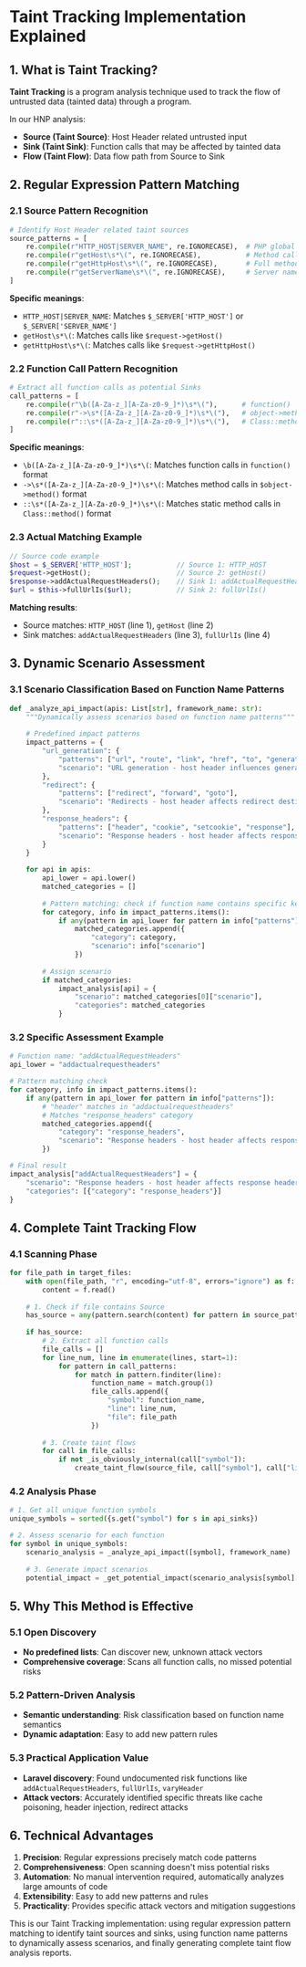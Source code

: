 # Taint Tracking Implementation Explained

## 1. What is Taint Tracking?

**Taint Tracking** is a program analysis technique used to track the flow of untrusted data (tainted data) through a program.

In our HNP analysis:
- **Source (Taint Source)**: Host Header related untrusted input
- **Sink (Taint Sink)**: Function calls that may be affected by tainted data
- **Flow (Taint Flow)**: Data flow path from Source to Sink

## 2. Regular Expression Pattern Matching

### 2.1 Source Pattern Recognition

```python
# Identify Host Header related taint sources
source_patterns = [
    re.compile(r"HTTP_HOST|SERVER_NAME", re.IGNORECASE),  # PHP global variables
    re.compile(r"getHost\s*\(", re.IGNORECASE),           # Method calls
    re.compile(r"getHttpHost\s*\(", re.IGNORECASE),       # Full method names
    re.compile(r"getServerName\s*\(", re.IGNORECASE),     # Server name retrieval
]
```

**Specific meanings**:
- `HTTP_HOST|SERVER_NAME`: Matches `$_SERVER['HTTP_HOST']` or `$_SERVER['SERVER_NAME']`
- `getHost\s*\(`: Matches calls like `$request->getHost()`
- `getHttpHost\s*\(`: Matches calls like `$request->getHttpHost()`

### 2.2 Function Call Pattern Recognition

```python
# Extract all function calls as potential Sinks
call_patterns = [
    re.compile(r"\b([A-Za-z_][A-Za-z0-9_]*)\s*\("),      # function()
    re.compile(r"->\s*([A-Za-z_][A-Za-z0-9_]*)\s*\("),   # object->method()
    re.compile(r"::\s*([A-Za-z_][A-Za-z0-9_]*)\s*\("),   # Class::method()
]
```

**Specific meanings**:
- `\b([A-Za-z_][A-Za-z0-9_]*)\s*\(`: Matches function calls in `function()` format
- `->\s*([A-Za-z_][A-Za-z0-9_]*)\s*\(`: Matches method calls in `$object->method()` format
- `::\s*([A-Za-z_][A-Za-z0-9_]*)\s*\(`: Matches static method calls in `Class::method()` format

### 2.3 Actual Matching Example

```php
// Source code example
$host = $_SERVER['HTTP_HOST'];           // Source 1: HTTP_HOST
$request->getHost();                     // Source 2: getHost()
$response->addActualRequestHeaders();    // Sink 1: addActualRequestHeaders()
$url = $this->fullUrlIs($url);           // Sink 2: fullUrlIs()
```

**Matching results**:
- Source matches: `HTTP_HOST` (line 1), `getHost` (line 2)
- Sink matches: `addActualRequestHeaders` (line 3), `fullUrlIs` (line 4)

## 3. Dynamic Scenario Assessment

### 3.1 Scenario Classification Based on Function Name Patterns

```python
def _analyze_api_impact(apis: List[str], framework_name: str):
    """Dynamically assess scenarios based on function name patterns"""
    
    # Predefined impact patterns
    impact_patterns = {
        "url_generation": {
            "patterns": ["url", "route", "link", "href", "to", "generate"],
            "scenario": "URL generation - host header influences generated URLs"
        },
        "redirect": {
            "patterns": ["redirect", "forward", "goto"],
            "scenario": "Redirects - host header affects redirect destinations"
        },
        "response_headers": {
            "patterns": ["header", "cookie", "setcookie", "response"],
            "scenario": "Response headers - host header affects response headers"
        }
    }
    
    for api in apis:
        api_lower = api.lower()
        matched_categories = []
        
        # Pattern matching: check if function name contains specific keywords
        for category, info in impact_patterns.items():
            if any(pattern in api_lower for pattern in info["patterns"]):
                matched_categories.append({
                    "category": category,
                    "scenario": info["scenario"]
                })
        
        # Assign scenario
        if matched_categories:
            impact_analysis[api] = {
                "scenario": matched_categories[0]["scenario"],
                "categories": matched_categories
            }
```

### 3.2 Specific Assessment Example

```python
# Function name: "addActualRequestHeaders"
api_lower = "addactualrequestheaders"

# Pattern matching check
for category, info in impact_patterns.items():
    if any(pattern in api_lower for pattern in info["patterns"]):
        # "header" matches in "addactualrequestheaders"
        # Matches "response_headers" category
        matched_categories.append({
            "category": "response_headers",
            "scenario": "Response headers - host header affects response headers"
        })

# Final result
impact_analysis["addActualRequestHeaders"] = {
    "scenario": "Response headers - host header affects response headers",
    "categories": [{"category": "response_headers"}]
}
```

## 4. Complete Taint Tracking Flow

### 4.1 Scanning Phase

```python
for file_path in target_files:
    with open(file_path, "r", encoding="utf-8", errors="ignore") as f:
        content = f.read()
    
    # 1. Check if file contains Source
    has_source = any(pattern.search(content) for pattern in source_patterns)
    
    if has_source:
        # 2. Extract all function calls
        file_calls = []
        for line_num, line in enumerate(lines, start=1):
            for pattern in call_patterns:
                for match in pattern.finditer(line):
                    function_name = match.group(1)
                    file_calls.append({
                        "symbol": function_name,
                        "line": line_num,
                        "file": file_path
                    })
        
        # 3. Create taint flows
        for call in file_calls:
            if not _is_obviously_internal(call["symbol"]):
                create_taint_flow(source_file, call["symbol"], call["line"])
```

### 4.2 Analysis Phase

```python
# 1. Get all unique function symbols
unique_symbols = sorted({s.get("symbol") for s in api_sinks})

# 2. Assess scenario for each function
for symbol in unique_symbols:
    scenario_analysis = _analyze_api_impact([symbol], framework_name)
    
    # 3. Generate impact scenarios
    potential_impact = _get_potential_impact(scenario_analysis[symbol]["categories"])
```

## 5. Why This Method is Effective

### 5.1 Open Discovery
- **No predefined lists**: Can discover new, unknown attack vectors
- **Comprehensive coverage**: Scans all function calls, no missed potential risks

### 5.2 Pattern-Driven Analysis
- **Semantic understanding**: Risk classification based on function name semantics
- **Dynamic adaptation**: Easy to add new pattern rules

### 5.3 Practical Application Value
- **Laravel discovery**: Found undocumented risk functions like `addActualRequestHeaders`, `fullUrlIs`, `varyHeader`
- **Attack vectors**: Accurately identified specific threats like cache poisoning, header injection, redirect attacks

## 6. Technical Advantages

1. **Precision**: Regular expressions precisely match code patterns
2. **Comprehensiveness**: Open scanning doesn't miss potential risks
3. **Automation**: No manual intervention required, automatically analyzes large amounts of code
4. **Extensibility**: Easy to add new patterns and rules
5. **Practicality**: Provides specific attack vectors and mitigation suggestions

This is our Taint Tracking implementation: using regular expression pattern matching to identify taint sources and sinks, using function name patterns to dynamically assess scenarios, and finally generating complete taint flow analysis reports.